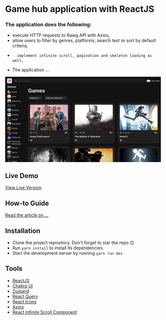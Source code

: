 # Game hub application with ReactJS

### The application does the following:

-   execute HTTP requests to Rawg API with Axios,
-   allow users to filter by genres, platforms, search text or sort by default criteria,
-		implement infinite scroll, pagination and skeleton loading as well,
-   The application ...

<img width="1264" alt="Game hub homepage" src="src/assets/homepage.png">

## Live Demo

[View Live Version](https://game-hub-eight-wine.vercel.app/)

## How-to Guide

[Read the article on ...](link)

## Installation

-   Clone the project repository. Don't forget to star the repo 😉
-   Run `yarn install` to install its dependencies.
-   Start the development server by running `yarn run dev`

## Tools

-   [ReactJS](https://react.dev/)
-   [Chakra UI](https://chakra-ui.com/)
-   [Zustand](https://docs.pmnd.rs/zustand/getting-started/introduction)
-   [React Query](https://tanstack.com/query/latest/docs/react/overview)
-   [React Icons](https://react-icons.github.io/react-icons)
-   [Axios](https://axios-http.com/docs/intro)
-   [React Infinite Scroll Component](https://github.com/ankeetmaini/react-infinite-scroll-component)

